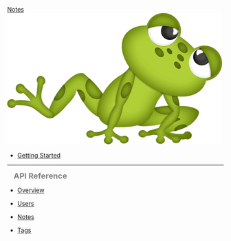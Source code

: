 <a href="/">
  <div id="notesTitle">Notes</div>
  <img id="notesLogo" src="assets/frog.png">
</a>

<!-- IMPORTANT NOTES -->

<!-- The lines below must be double spaced for the collapsing menu behavior -->

<!-- Menu lines need to be indented 1 tab. This makes them highlight when click on from another menu line -->

<!-- If you have a link to the homepage in the sidebar and want it to be shown as active when accessing the root url, make sure to update your sidebar accordingly: [](/)-->


  


  - [Getting Started](/)


---


<div style="margin-left:15px;;font-size:large;color:gray;font-weight:bold;">API Reference</div>


  - [Overview](APIs/overview.md)


  - [Users](APIs/users.md)


  - [Notes](APIs/notes.md)

    
  - [Tags](APIs/tags.md)
